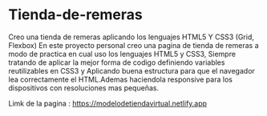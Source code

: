 # Tienda-de-remeras
Creo una tienda de remeras aplicando los lenguajes HTML5 Y CSS3 (Grid, Flexbox)
En este proyecto personal creo una pagina de tienda de remeras a modo de practica en cual uso los lenguajes
HTML5 y CSS3, Siempre tratando de aplicar la mejor forma de codigo definiendo variables reutilizables en CSS3
y Aplicando buena estructura para que el navegador lea correctamente el HTML.Ademas haciendola responsive para los dispositivos con resoluciones mas pequeñas.

Limk de la pagina : https://modelodetiendavirtual.netlify.app
